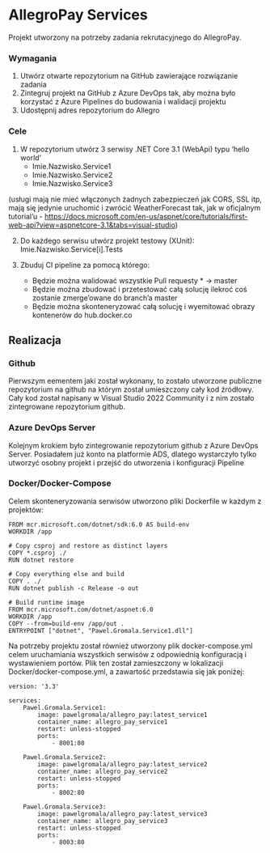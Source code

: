 # AllegroPay Services

Projekt utworzony na potrzeby zadania rekrutacyjnego do AllegroPay.

### Wymagania

1. Utwórz otwarte repozytorium na GitHub zawierające rozwiązanie zadania
2. Zintegruj projekt na GitHub z Azure DevOps tak, aby można było korzystać z Azure Pipelines do budowania i walidacji projektu
3. Udostępnij adres repozytorium do Allegro

### Cele

1. W repozytorium utwórz 3 serwisy .NET Core 3.1 (WebApi) typu ‘hello world’
    - Imie.Nazwisko.Service1
    - Imie.Nazwisko.Service2
    - Imie.Nazwisko.Service3

(usługi mają nie mieć włączonych żadnych zabezpieczeń jak CORS, SSL itp, mają się jedynie uruchomić i zwrócić WeatherForecast tak, jak w oficjalnym tutorial’u - https://docs.microsoft.com/en-us/aspnet/core/tutorials/first-web-api?view=aspnetcore-3.1&tabs=visual-studio)

2. Do każdego serwisu utwórz projekt testowy (XUnit): Imie.Nazwisko.Service[i].Tests

3. Zbuduj CI pipeline za pomocą którego:
    - Będzie można walidować wszystkie Pull requesty * -> master
    - Będzie można zbudować i przetestować całą solucję ilekroć coś zostanie zmerge’owane do branch’a master
    - Będzie można skonteneryzować całą solucję i wyemitować obrazy kontenerów do hub.docker.co

## Realizacja
### Github

Pierwszym eementem jaki został wykonany, to zostało utworzone publiczne repozytorium na github na którym został umieszczony cały kod źródłowy. Cały kod został napisany w Visual Studio 2022 Community i z nim zostało zintegrowane repozytorium github.

### Azure DevOps Server

Kolejnym krokiem było zintegrowanie repozytorium github z Azure DevOps Server. Posiadałem już konto na platformie ADS, dlatego wystarczyło tylko utworzyć osobny projekt i przejść do utworzenia i konfiguracji Pipeline 

### Docker/Docker-Compose

Celem skonteneryzowania serwisów utworzono pliki Dockerfile w każdym z projektów:

    FROM mcr.microsoft.com/dotnet/sdk:6.0 AS build-env
    WORKDIR /app

    # Copy csproj and restore as distinct layers
    COPY *.csproj ./
    RUN dotnet restore

    # Copy everything else and build
    COPY . ./
    RUN dotnet publish -c Release -o out

    # Build runtime image
    FROM mcr.microsoft.com/dotnet/aspnet:6.0
    WORKDIR /app
    COPY --from=build-env /app/out .
    ENTRYPOINT ["dotnet", "Pawel.Gromala.Service1.dll"]

Na potrzeby projektu został również utworzony plik docker-compose.yml celem uruchamiania wszystkich serwisów z odpowiednią konfiguracją i wystawieniem portów. Plik ten został zamieszczony w lokalizacji Docker/docker-compose.yml, a zawartość przedstawia się jak poniżej:


    version: '3.3'

    services:
        Pawel.Gromala.Service1:
            image: pawelgromala/allegro_pay:latest_service1
            container_name: allegro_pay_service1
            restart: unless-stopped
            ports:
                - 8001:80

        Pawel.Gromala.Service2:
            image: pawelgromala/allegro_pay:latest_service2
            container_name: allegro_pay_service2
            restart: unless-stopped
            ports:
                - 8002:80

        Pawel.Gromala.Service3:
            image: pawelgromala/allegro_pay:latest_service3
            container_name: allegro_pay_service3
            restart: unless-stopped
            ports:
                - 8003:80
